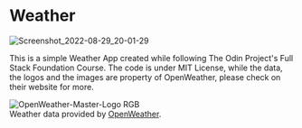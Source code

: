 # Weather

![Screenshot_2022-08-29_20-01-29](https://user-images.githubusercontent.com/80021258/187267760-7e9eac02-3d07-44cb-b2d3-ab167370a526.png)

This is a simple Weather App created while following The Odin Project's Full Stack Foundation Course.
The code is under MIT License, while the data, the logos and the images are property of OpenWeather,
please check on their website for more.

![OpenWeather-Master-Logo RGB](https://user-images.githubusercontent.com/80021258/187268238-451f6178-9a47-49d6-aff4-d926183cc1bc.png)<br>
Weather data provided by [OpenWeather](https://openweathermap.org/).
